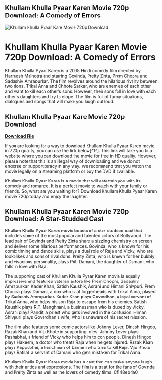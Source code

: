 ## Khullam Khulla Pyaar Karen Movie 720p Download: A Comedy of Errors

 
![Khullam Khulla Pyaar Kare Movie 720p Download](https://i.ytimg.com/vi/Q_dRyzHxNOc/maxresdefault.jpg)

 
# Khullam Khulla Pyaar Karen Movie 720p Download: A Comedy of Errors
 
Khullam Khulla Pyaar Karen is a 2005 Hindi comedy film directed by Harmesh Malhotra and starring Govinda, Preity Zinta, Prem Chopra and Sadashiv Amrapurkar. The film revolves around the hilarious rivalry between two dons, Trikal Anna and Chhote Sarkar, who are enemies of each other and want to kill each other's sons. However, their sons fall in love with each other's daughters and try to elope. The film is full of funny situations, dialogues and songs that will make you laugh out loud.
 
## Khullam Khulla Pyaar Kare Movie 720p Download


[**Download File**](https://www.google.com/url?q=https%3A%2F%2Fcinurl.com%2F2tKYys&sa=D&sntz=1&usg=AOvVaw2svKVAY4Ro_4YujFiQGeNr)

 
If you are looking for a way to download Khullam Khulla Pyaar Karen movie in 720p quality, you can use the link below[^1^]. This link will take you to a website where you can download the movie for free in HD quality. However, please note that this is an illegal way of downloading and we do not endorse or support piracy in any way. We recommend that you watch the movie legally on a streaming platform or buy the DVD if available.
 
Khullam Khulla Pyaar Karen is a movie that will entertain you with its comedy and romance. It is a perfect movie to watch with your family or friends. So, what are you waiting for? Download Khullam Khulla Pyaar Karen movie 720p today and enjoy the laughter.

## Khullam Khulla Pyaar Karen Movie 720p Download: A Star-Studded Cast
 
Khullam Khulla Pyaar Karen movie boasts of a star-studded cast that includes some of the most popular and talented actors of Bollywood. The lead pair of Govinda and Preity Zinta share a sizzling chemistry on screen and deliver some hilarious performances. Govinda, who is known for his comic timing and dance skills, plays a dual role of Raja and Vicky, who are lookalikes and sons of rival dons. Preity Zinta, who is known for her bubbly and vivacious personality, plays Priti Damani, the daughter of Damani, who falls in love with Raja.
 
The supporting cast of Khullam Khulla Pyaar Karen movie is equally impressive and features veteran actors like Prem Chopra, Sadashiv Amrapurkar, Kader Khan, Satish Kaushik, Asrani and Himani Shivpuri. Prem Chopra plays Damani, a don who is at loggerheads with Trikal Anna, played by Sadashiv Amrapurkar. Kader Khan plays Goverdhan, a loyal servant of Trikal Anna, who helps his son Raja to escape from his enemies. Satish Kaushik plays R.T. Manghnani, a businessman who is duped by Vicky. Asrani plays Pandit, a priest who gets involved in the confusion. Himani Shivpuri plays Goverdhan's wife, who is unaware of his secret mission.
 
The film also features some comic actors like Johnny Lever, Dinesh Hingoo, Razak Khan and Viju Khote in supporting roles. Johnny Lever plays Pashabhai, a friend of Vicky who helps him to con people. Dinesh Hingoo plays Hakeem, a doctor who treats Raja when he gets injured. Razak Khan plays Pappubhai, a henchman of Damani who tries to kill Raja. Viju Khote plays Ratilal, a servant of Damani who gets mistaken for Trikal Anna.
 
Khullam Khulla Pyaar Karen movie has a cast that can make anyone laugh with their antics and expressions. The film is a treat for the fans of Govinda and Preity Zinta as well as the lovers of comedy films.
 0f148eb4a0
